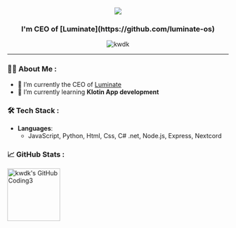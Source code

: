 <!--
 __    __                     __  __       
|  \  /  \                   |  \|  \      
| $$ /  $$__   __   __   ____| $$| $$   __ 
| $$/  $$|  \ |  \ |  \ /      $$| $$  /  \
| $$  $$ | $$ | $$ | $$|  $$$$$$$| $$_/  $$
| $$$$$\ | $$ | $$ | $$| $$  | $$| $$   $$ 
| $$ \$$\| $$_/ $$_/ $$| $$__| $$| $$$$$$\ 
| $$  \$$\\$$   $$   $$ \$$    $$| $$  \$$\
 \$$   \$$ \$$$$$\$$$$   \$$$$$$$ \$$   \$$
-->

<h1 align="center"> <img src="https://readme-typing-svg.herokuapp.com/?font=Poppins&size=35&center=true&vCenter=true&color=F700C8FF&width=500&height=70&duration=3000&lines=Hello+my+is+Kwdk!;+I+work+for+Luminate;" /> </h1><h3 align="center">I'm CEO of [Luminate](https://github.com/luminate-os)</h3>
<p align="center">
  <img src="https://komarev.com/ghpvc/?username=kwdk&label=Profile%20views&color=0e75b6&style=flat" alt="kwdk" />
</p>

---

### 👨‍💻 About Me :
- 🔭 I’m currently the CEO of [Luminate](https://github.com/luminate-os)
- 🌱 I’m currently learning **Klotin App development**

### 🛠️ Tech Stack :
- **Languages**: 
  - JavaScript, Python, Html, Css, C# .net, Node.js, Express, Nextcord

### 📈 GitHub Stats :
<p>
<img height=120 align="left" src="https://github-readme-stats.vercel.app/api/top-langs/?username=k5wdk&layout=compact" alt="kwdk's GitHub Coding3" />
</p>
